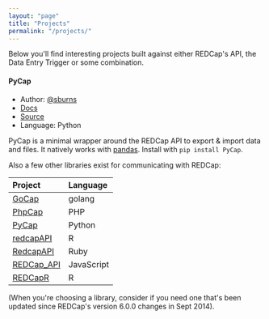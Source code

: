 ```yaml
---
layout: "page"
title: "Projects"
permalink: "/projects/"
---
```


Below you'll find interesting projects built against either REDCap's API, the Data Entry Trigger or some combination.

#### PyCap
* Author: [@sburns](https://github.com/sburns)
* [Docs](http://pycap.readthedocs.org)
* [Source](http://github.com/sburns/PyCap)
* Language: Python

PyCap is a minimal wrapper around the REDCap API to export & import data and files. It natively works with [pandas](http://pandas.pydata.org). Install with `pip install PyCap`.

Also a few other libraries exist for communicating with REDCap:

| Project | Language |
| :------ | :------- |
| [GoCap](https://github.com/tjrivera/go-cap) | golang |
| [PhpCap](https://github.com/aarenson/PhpCap) | PHP |
| [PyCap](https://github.com/redcap-tools/PyCap) | Python |
| [redcapAPI](https://github.com/nutterb/redcapAPI) | R |
| [RedcapAPI](https://github.com/eugyev/RedcapAPI) | Ruby |
| [REDCap_API](https://github.com/james2012/REDCap_API) | JavaScript |
| [REDCapR](https://github.com/OuhscBbmc/REDCapR) | R |

(When you're choosing a library, consider if you need one that's been updated since REDCap's version 6.0.0 changes in Sept 2014).
